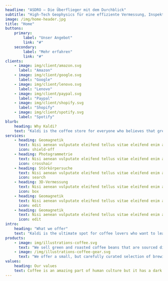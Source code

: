 ```yaml
---
headline: "ASDRO – Die Überflieger mit dem Durchblick"
subtitle: "High-Tech Geophysics für eine effiziente Vermessung, Inspektion und fachspezifische Bewertung von Oberflächen und Untergründen."
image: /img/home-header.jpg
title: "Home"
buttons:
    primary:
        label: "Unser Angebot"
        link: "#"
    secondary:
        label: "Mehr erfahren"
        link: "#"
clients:
    - image: img/client/amazon.svg
      label: "Amazon"
    - image: img/client/google.svg
      label: "Google"
    - image: img/client/lenovo.svg
      label: "Lenovo"
    - image: img/client/paypal.svg
      label: "Paypal"
    - image: img/client/shopify.svg
      label: "Shopify"
    - image: img/client/spotify.svg
      label: "Spotify"
blurb:
    heading: Why Kaldi?
    text: "Kaldi is the coffee store for everyone who believes that great coffee shouldn't just taste good, it should do good too. We source all of our beans directly from small scale sustainable farmers and make sure part of the profits are reinvested in their communities."#
services: 
    - heading: Geomagnetik
      text: Nisi aenean vulputate eleifend tellus vitae eleifend enim a Aliquam aenean elementum semper.
      icon: shield-off
    - heading: Photogrammetrie
      text: Nisi aenean vulputate eleifend tellus vitae eleifend enim a Aliquam aenean elementum semper.
      icon: crosshair
    - heading: Störkörpersuche
      text: Nisi aenean vulputate eleifend tellus vitae eleifend enim a Aliquam aenean elementum semper.
      icon: search
    - heading: 3D-Vermessung
      text: Nisi aenean vulputate eleifend tellus vitae eleifend enim a Aliquam aenean elementum semper.
      icon: box
    - heading: Geomagnetik
      text: Nisi aenean vulputate eleifend tellus vitae eleifend enim a Aliquam aenean elementum semper.
      icon: edit
    - heading: Geomagnetik
      text: Nisi aenean vulputate eleifend tellus vitae eleifend enim a Aliquam aenean elementum semper.
      icon: edit
intro:
    heading: "What we offer"
    text: "Kaldi is the ultimate spot for coffee lovers who want to learn about their java’s origin and support the farmers that grew it. We take coffee production, roasting and brewing seriously and we’re glad to pass that knowledge to anyone."
products:
    - image: img/illustrations-coffee.svg
      text: "We sell green and roasted coffee beans that are sourced directly from independent farmers and farm cooperatives. We’re proud to offer a variety of coffee beans grown with great care for the environment and local communities. Check our post or contact us directly for current availability."
    - image: /img/illustrations-coffee-gear.svg
      text: "We offer a small, but carefully curated selection of brewing gear and tools for every taste and experience level. No matter if you roast your own beans or just bought your first french press, you’ll find a gadget to fall in love with in our shop."
values:
    heading: Our values
    text: Coffee is an amazing part of human culture but it has a dark side too – one of colonialism and mindless abuse of natural resources and human lives. We want to turn this around and return the coffee trade to the drink’s exhilarating, empowering and unifying nature.
---
```


